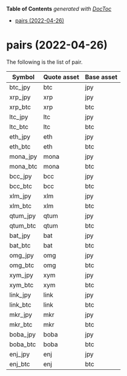<!-- START doctoc generated TOC please keep comment here to allow auto update -->
<!-- DON'T EDIT THIS SECTION, INSTEAD RE-RUN doctoc TO UPDATE -->
**Table of Contents**  *generated with [DocToc](https://github.com/thlorenz/doctoc)*

- [pairs (2022-04-26)](#pairs-2022-04-26)

<!-- END doctoc generated TOC please keep comment here to allow auto update -->

# pairs (2022-04-26)

The following is the list of pair.

Symbol | Quote asset | Base asset
------------ | ------------ | ------------
btc_jpy | btc | jpy
xrp_jpy | xrp | jpy
xrp_btc | xrp | btc
ltc_jpy | ltc | jpy
ltc_btc | ltc | btc
eth_jpy | eth | jpy
eth_btc | eth | btc
mona_jpy | mona | jpy
mona_btc | mona | btc
bcc_jpy | bcc | jpy
bcc_btc | bcc | btc
xlm_jpy | xlm | jpy
xlm_btc | xlm | btc
qtum_jpy | qtum | jpy
qtum_btc | qtum | btc
bat_jpy | bat | jpy
bat_btc | bat | btc
omg_jpy | omg | jpy
omg_btc | omg | btc
xym_jpy | xym | jpy
xym_btc | xym | btc
link_jpy | link | jpy
link_btc | link | btc
mkr_jpy | mkr | jpy
mkr_btc | mkr | btc
boba_jpy | boba | jpy
boba_btc | boba | btc
enj_jpy | enj | jpy
enj_btc | enj | btc

